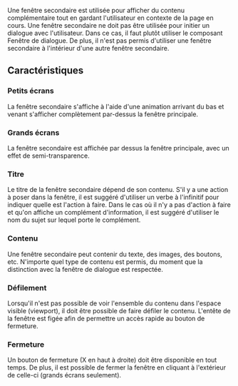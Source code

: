 <modul-do>Une fenêtre secondaire est utilisée pour afficher du contenu complémentaire tout en gardant l'utilisateur en contexte de la page en cours.</modul-do>
<modul-dont>Une fenêtre secondaire ne doit pas être utilisée pour initier un dialogue avec l'utilisateur. Dans ce cas, il faut plutôt utiliser le composant Fenêtre de dialogue. De plus, il n'est pas permis d'utiliser une fenêtre secondaire à l'intérieur d'une autre fenêtre secondaire.</modul-dont>

## Caractéristiques
### Petits écrans
La fenêtre secondaire s'affiche à l'aide d'une animation arrivant du bas et venant s'afficher complètement par-dessus la fenêtre principale.

### Grands écrans</h3>
La fenêtre secondaire est affichée par dessus la fenêtre principale, avec un effet de semi-transparence.

### Titre
Le titre de la fenêtre secondaire dépend de son contenu. S'il y a une action à poser dans la fenêtre, il est suggéré d'utiliser un verbe à l'infinitif pour indiquer quelle est l'action à faire. Dans le cas où il n'y a pas d'action à faire et qu'on affiche un complément d'information, il est suggéré d'utiliser le nom du sujet sur lequel porte le complément.

### Contenu
Une fenêtre secondaire peut contenir du texte, des images, des boutons, etc. N'importe quel type de contenu est permis, du moment que la distinction avec la fenêtre de dialogue est respectée.

### Défilement
Lorsqu'il n'est pas possible de voir l'ensemble du contenu dans l'espace visible (viewport), il doit être possible de faire défiler le contenu. L'entête de la fenêtre est figée afin de permettre un accès rapide au bouton de fermeture.

### Fermeture
Un bouton de fermeture (X en haut à droite) doit être disponible en tout temps. De plus, il est possible de fermer la fenêtre en cliquant à l'extérieur de celle-ci (grands écrans seulement).
